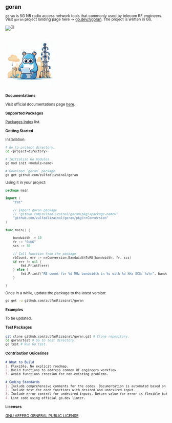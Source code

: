 <span style="line-height: 1;">
<small>

## goran

`goran` is 5G NR radio access network tools that commonly used by telecom RF engineers. Visit `goran` project landing page here -> [go.dev///goran](https://pkg.go.dev/github.com/zulfadlizainal/goran). The project is written in Go.

[![CI](https://github.com/zulfadlizainal/goran/actions/workflows/go_pkgtest.yaml/badge.svg)](https://github.com/zulfadlizainal/goran/actions/workflows/go_pkgtest.yaml)

<br>
<img src="https://raw.githubusercontent.com/zulfadlizainal/goran/main/assets/logo.png" width=30% height=30% />
<br>

#### Documentations

Visit official documentations page [here](https://pkg.go.dev/github.com/zulfadlizainal/goran/pkg).

#### Supported Packages

[Packages Index](https://raw.githubusercontent.com/zulfadlizainal/goran/main/docs/packages_index.md) list.

#### Getting Started

Installation:

```bash
# Go to project directory.
cd <project-directory> 

# Initialize Go modules.
go mod init <module-name> 

# Download `goran` package.
go get github.com/zulfadlizainal/goran 
```

Using it in your project:

```go
package main

import (
	"fmt"

	// Import goran package
	// "github.com/zulfadlizainal/goran/pkg/<package-name>"
	"github.com/zulfadlizainal/goran/pkg/nrConversion"
)

func main() {

	bandwidth := 10
	fr := "Sub6"
	scs := 30 

	// Call function from the package
	rbCount, err := nrConversion.BandwidthToRB(bandwidth, fr, scs)
	if err != nil {
		fmt.Printf(err)
	} else {
		fmt.Printf("RB count for %d MHz bandwidth in %s with %d kHz SCS: %v\n", bandwidth, fr, scs, rbCount)
	}

}
```

Once in a while, update the package to the latest version:

```bash
go get -u github.com/zulfadlizainal/goran
```

#### Examples

To be updated.

#### Test Packages

```bash
git clone github.com/zulfadlizainal/goran.git # Clone repository.
cd goran/test # Go to test directory.
go test # Run Go test.
```

#### Contribution Guidelines

```markdown
# What to Build
1. Flexible. No explicit roadmap. 
2. Build functions to address common RF engineers workflow.
3. Avoid functions creation for non-existing problems.

# Coding Standards
1. Include comprehensive comments for the codes. Documentation is automated based on the comments.
2. Include test for each functions with desired and undesired input.
3. Include error control for undesired inputs. Return value for error is flexible but need to specify.
4. Lint code using official go.dev linter.
```

#### Licenses

[GNU AFFERO GENERAL PUBLIC LICENSE](https://github.com/zulfadlizainal/goran/blob/main/LICENSE).

</small>
</span>
